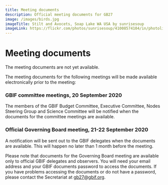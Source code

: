 ```yaml
---
title: Meeting documents
description: Official meeting documents for GB27
image: /images/birds.jpg
imageTitle: Stilt and Avocets, Soap Lake WA USA by sunrisesoup
imageLink: https://flickr.com/photos/sunrisesoup/41008574104/in/photolist-25tMEn7-27u5JWP-29YfFb3-RmZSsP-25RZ9M6-Jkcnbr-MuR1m7-YTZDFZ-PVc2nZ-TKnDmo-XWJupa-ksReKU-zX3r9a-KBjbjm-21s37qq-HVf6wo-HZ5ChY-2cBxgKL-C5h2f9-AgN369-pfRyAn-qTZeLM-2cpYkHr-2e9eKs1-qfG2Fa-LhQWXt-29ieMTx-2ckwCPC-2d4d8Wz-pXd2pj-26vWSGq-NxqcXP-8E5yaZ-oze9NX-LJmFNS-NiNnXZ-q5q5u9-29LHByB-Zejxzi-qU9akP-JcdHYU-FwfbXJ-HiwzrQ-rkdJsq-oas93L-v2cimr-dt4jry-LvXnLd-K2GPJt-22VrEzf
---
```


# Meeting documents

The meeting documents are not yet available. 

The meeting documents for the following meetings will be made available electronically prior to the meeting:

### GBIF committee meetings, 20 September 2020 ###

The members of the GBIF Budget Committee, Executive Committee, Nodes Steering Group and Science Committee will be notified when the documents for the committee meetings are available. 

### Official Governing Board meeting, 21-22 September 2020 ###

A notification will be sent out to the GBIF delegates when the documents are available. This will happen no later than 1 month before the meeting. 

Please note that documents for the Governing Board meeting are available only to official GBIF delegates and observers. You will need your email address and your GBIF documents password to access the documents. If you have problems accessing the documents or do not have a password, please contact the Secretariat at [gb27@gbif.org](mailto:gb27@gbif.org). 

